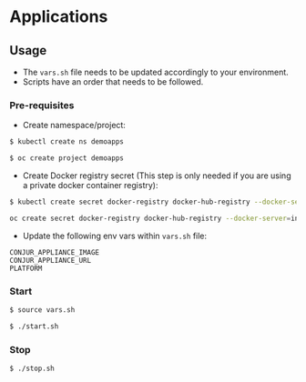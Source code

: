 # Applications

## Usage
- The ``` vars.sh ``` file needs to be updated accordingly to your environment.
- Scripts have an order that needs to be followed.

### Pre-requisites

- Create namespace/project:
```bash
$ kubectl create ns demoapps
```

```bash
$ oc create project demoapps
```

- Create Docker registry secret (This step is only needed if you are using a private docker container registry):
```bash
$ kubectl create secret docker-registry docker-hub-registry --docker-server=your-docker-server --docker-username=your-username --docker-password="mypassword" --docker-email=myuser@plangiro.com  -n cyberark
```

```bash
oc create secret docker-registry docker-hub-registry --docker-server=index.docker.io/v1 --docker-username=andresguisado --docker-password="mypassword" --docker-email=myuser@plangiro.com -n cyberark
```

- Update the following env vars within ```vars.sh``` file:

```
CONJUR_APPLIANCE_IMAGE
CONJUR_APPLIANCE_URL
PLATFORM
```

### Start

```bash
$ source vars.sh
```

```bash
$ ./start.sh
```

### Stop

```bash
$ ./stop.sh